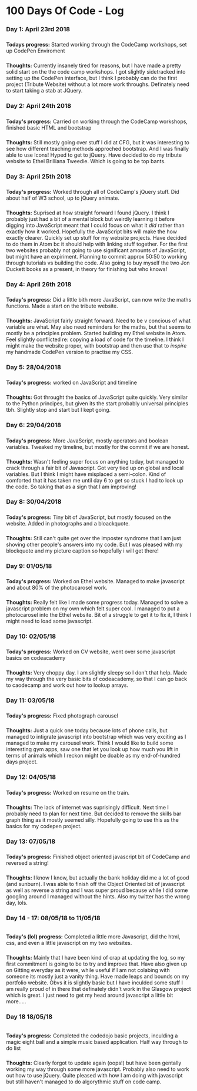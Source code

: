 # 100 Days Of Code - Log

### Day 1: April 23rd 2018
#####
**Todays progress:** Started working through the CodeCamp workshops, set up CodePen Enviroment 
###
**Thoughts:** Currently insanely tired for reasons, but I have made a pretty solid start on the the code camp workshops. I got slightly sidetracked into setting up the CodePen interface, but I think I probably can do the first project (Tribute Website) without a lot more work throughs. Definately need to start taking a stab at JQuery.

### Day 2: April 24th 2018
#####
**Today's progress:** Carried on working through the CodeCamp workshops, finished basic HTML and bootstrap 
###
**Thoughts:** Still mostly going over stuff I did at CFG, but it was interesting to see how different teaching methods approched bootstrap. And I was finally able to use Icons! Hyped to get to jQuery. Have decided to do my tribute website to Ethel Brilliana Tweedie. Which is going to be top bants. 


### Day 3: April 25th 2018 
#####
**Today's progress:** Worked through all of CodeCamp's jQuery stuff. Did about half of W3 school, up to jQuery animate. 
###
**Thoughts:** Suprised at how straight forward I found jQuery. I think I probably just had a bit of a mental block but weirdly learning it before digging into JavaScript meant that I could focus on what it *did* rather than exactly how it worked. Hopefully the JavaScript bits will make the how exactly clearer. Quickly set up stuff for my website projects. Have decided to do them in Atom bc it should help with linking stuff together. For the first two websites probably not going to use significant amounts of JavaScript, but might have an expiriment. Planning to commit approx 50:50 to working through tutorials vs building the code. Also going to buy myself the two Jon Duckett books as a present, in theory for finishing but who knows!

### Day 4: April 26th 2018
#####
**Today's progress:** Did a little bith more JavaScript, can now write the maths functions. Made a start on the tribute website. 
###
**Thoughts:** JavaScript fairly straight forward. Need to be v concious of what variable are what. May also need reminders for the maths, but that seems to mostly be a principles problem. Started building my Ethel website in Atom. Feel slightly conflicted re: copying a load of code for the timeline. I think I might make the website proper, with bootstrap and then use that to *inspire* my handmade CodePen version to practise my CSS. 


### Day 5: 28/04/2018
#####
**Today's progress:** worked on JavaScript and timeline
###
**Thoughts:** Got throught the basics of JavaScript quite quickly. Very similar to the Python principes, but given its the start probably universal principles tbh. Slightly stop and start but I kept going.


### Day 6: 29/04/2018
#####
**Today's progress:** More JavaScript, mostly operators and boolean variables. Tweaked my timeline, but mostly for the commit if we are honest.
###
**Thoughts:** Wasn't feeling super focus on anything today, but managed to crack through a fair bit of Javascript. Got very tied up on global and local variables. But I think I might have misplaced a semi-colon. Kind of comforted that it has taken me until day 6 to get so stuck I had to look up the code. So taking that as a sign that I am improving! 


### Day 8: 30/04/2018
#####
**Today's progress:** Tiny bit of JavaScript, but mostly focused on the website. Added in photographs and a bloackquote. 
###
**Thoughts:** Still can't quite get over the imposter syndrome that I am just shoving other people's answers into my code. But I was pleased with my blockquote and my picture caption so hopefully i will get there! 


### Day 9: 01/05/18
#####
**Today's progress:** Worked on Ethel website. Managed to make javascript and about 80% of the photocarosel work.  
###
**Thoughts:** Really felt like I made some progress today. Managed to solve a javascript problem on my own which felt super cool. I managed to put a photocarosel into the Ethel website. Bit of a struggle to get it to fix it, I think I might need to load some javascript. 

### Day 10: 02/05/18
#####
**Today's progress:** Worked on CV website, went over some javascript basics on codeacademy
###
**Thoughts:** Very choppy day. I am slightly sleepy so I don't that help. Made my way through the very basic bits of codeacademy, so that I can go back to caodecamp and work out how to lookup arrays.

### Day 11: 03/05/18
#####
**Today's progress:** Fixed photograph carousel 
###
**Thoughts:** Just a quick one today because lots of phone calls, but managed to intigrate javascript into bootstrap which was very exciting as I managed to make my carousel work. Think I would like to build some interesting gym apps, saw one that let you look up how much you lift in terms of animals which I reckon might be doable as my end-of-hundred days project.


### Day 12: 04/05/18
#####
**Today's progress:** Worked on resume on the train. 
###
**Thoughts:** The lack of internet was suprisingly difficult. Next time I probably need to plan for next time. But decided to remove the skills bar graph thing as it mostly seemed silly. Hopefully going to use this as the basics for my codepen project.



### Day 13: 07/05/18
#####
**Today's progress:** Finished object oriented javascript bit of CodeCamp and reversed a string!
###
**Thoughts:** I know I know, but actually the bank holiday did me a lot of good (and sunburn). I was able to finish off the Object Oriented bit of javascript as well as reverse a string and I was super proud because while I did some googling around I managed without the hints. Also my twitter has the wrong day, lols. 

### Day 14 - 17: 08/05/18 to 11/05/18
######
**Today's (lol) progress:** Completed a little more Javascript, did the html, css, and even a little javascript on my two websites. 
###
**Thoughts:** Mainly that I have been kind of crap at updating the log, so my first commitment is going to be to try and improve that. Have also given up on Gitting everyday as it were, while useful if I am not colabing with someone its mostly just a vanity thing. Have made leaps and bounds on my portfolio website. Obvs it is slightly basic but I have inculded some stuff I am really proud of in there that definately didn't work in the Glasgow project which is great. I just need to get my head around javascript a little bit more.....

### Day 18 18/05/18
######
**Today's progress:** Completed the codedojo basic projects, inculding a magic eight ball and a simple music based application. Half way through to do list
###
**Thoughts:** Clearly forgot to update again (oops!) but have been gentally working my way through some more javascript. Probably also need to work out how to use jQuery. Quite pleased with how I am doing with javascript but still haven't managed to do algorythmic stuff on code camp. 
